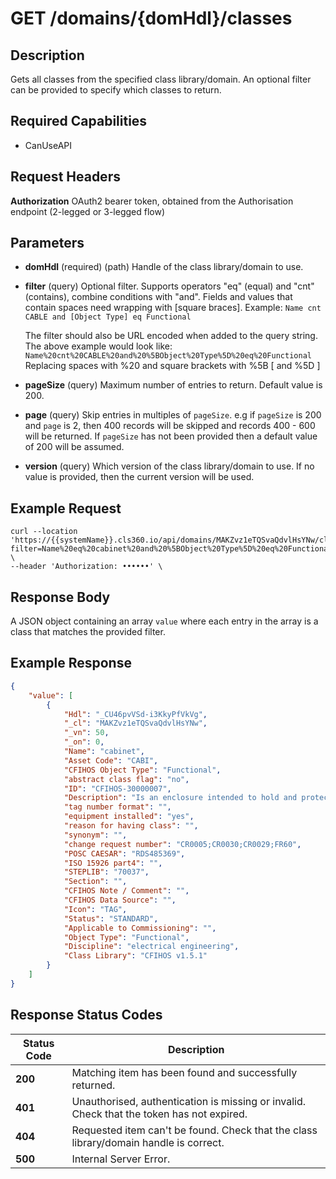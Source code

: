 # GET /domains/{domHdl}/classes

## Description
Gets all classes from the specified class library/domain. An optional filter can be provided to specify which classes to return.

## Required Capabilities
* CanUseAPI

## Request Headers

**Authorization** OAuth2 bearer token, obtained from the Authorisation endpoint (2-legged or 3-legged flow)

## Parameters
 * **domHdl** (required) (path) Handle of the class library/domain to use.

 * **filter** (query) Optional filter. Supports operators "eq" (equal) and "cnt" (contains), combine conditions with "and". Fields and values that contain spaces need wrapping with [square braces].
    Example:
    `Name cnt CABLE and [Object Type] eq Functional`  
    
    The filter should also be URL encoded when added to the query string. The above example would look like:
        `Name%20cnt%20CABLE%20and%20%5BObject%20Type%5D%20eq%20Functional`
    Replacing spaces with %20 and square brackets with %5B [ and %5D ]

* **pageSize** (query) Maximum number of entries to return. Default value is 200.

* **page** (query) Skip entries in multiples of `pageSize`. e.g if `pageSize` is 200 and `page` is 2, then 400 records will be skipped and records 400 - 600 will be returned. If `pageSize` has not been provided then a default value of 200 will be assumed.

* **version** (query) Which version of the class library/domain to use. If no value is provided, then the current version will be used.

## Example Request
```
curl --location 'https://{{systemName}}.cls360.io/api/domains/MAKZvz1eTQSvaQdvlHsYNw/classes?filter=Name%20eq%20cabinet%20and%20%5BObject%20Type%5D%20eq%20Functional&version=14' \
--header 'Authorization: ••••••' \
```

## Response Body
A JSON object containing an array `value` where each entry in the array is a class that matches the provided filter.

## Example Response
```JSON
{
    "value": [
        {
            "Hdl": "_CU46pvVSd-i3KkyPfVkVg",
            "_cl": "MAKZvz1eTQSvaQdvlHsYNw",
            "_vn": 50,
            "_on": 0,
            "Name": "cabinet",
            "Asset Code": "CABI",
            "CFIHOS Object Type": "Functional",
            "abstract class flag": "no",
            "ID": "CFIHOS-30000007",
            "Description": "Is an enclosure intended to hold and protect electrical components.",
            "tag number format": "",
            "equipment installed": "yes",
            "reason for having class": "",
            "synonym": "",
            "change request number": "CR0005;CR0030;CR0029;FR60",
            "POSC CAESAR": "RDS485369",
            "ISO 15926 part4": "",
            "STEPLIB": "70037",
            "Section": "",
            "CFIHOS Note / Comment": "",
            "CFIHOS Data Source": "",
            "Icon": "TAG",
            "Status": "STANDARD",
            "Applicable to Commissioning": "",
            "Object Type": "Functional",
            "Discipline": "electrical engineering",
            "Class Library": "CFIHOS v1.5.1"
        }
    ]
}
```

## Response Status Codes
| Status Code | Description |
| -------- | ------- |
|**200** |Matching item has been found and successfully returned.|
|**401** |Unauthorised, authentication is missing or invalid. Check that the token has not expired.|
|**404** |Requested item can't be found. Check that the class library/domain handle is correct.|
|**500** |Internal Server Error.|


